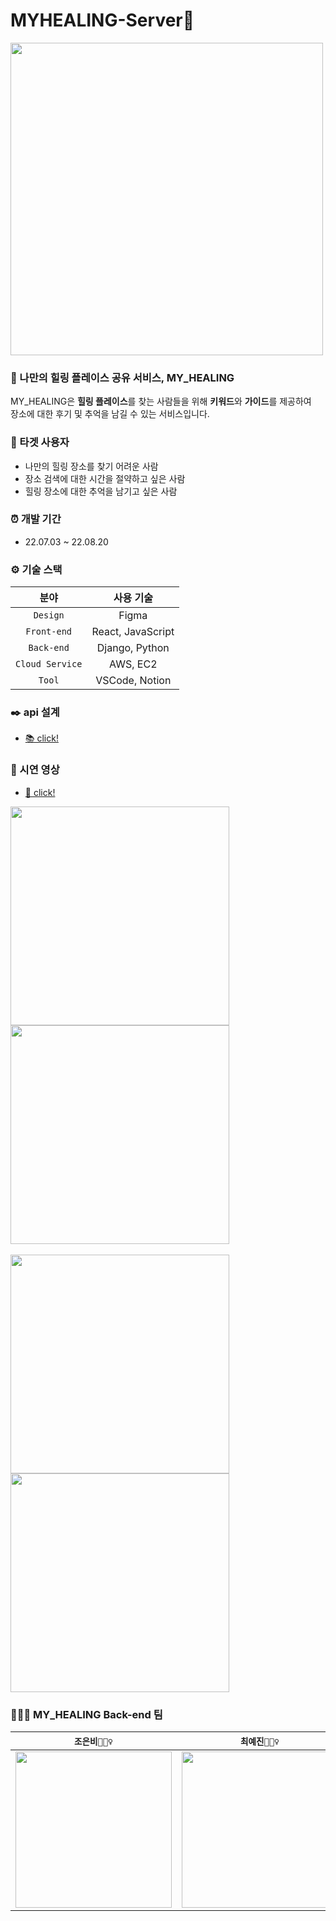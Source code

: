 # MYHEALING-Server🌿
<img width=500 src="https://user-images.githubusercontent.com/98384956/188569615-23d1c955-342d-48d7-beb4-c26a3678646e.jpg">

### 🌿 나만의 힐링 플레이스 공유 서비스, MY_HEALING
MY_HEALING은 **힐링 플레이스**를 찾는 사람들을 위해 **키워드**와 **가이드**를 제공하여  
장소에 대한 후기 및 추억을 남길 수 있는 서비스입니다.

### 👀 타겟 사용자
- 나만의 힐링 장소를 찾기 어려운 사람
- 장소 검색에 대한 시간을 절약하고 싶은 사람
- 힐링 장소에 대한 추억을 남기고 싶은 사람

### ⏰ 개발 기간
- 22.07.03 ~ 22.08.20

### ⚙️ 기술 스택
| 분야 | 사용 기술 | 
|:------:|:------:|
|`Design`|Figma|
|`Front-end`|React, JavaScript|
|`Back-end`|Django, Python|
|`Cloud Service`|AWS, EC2|
|`Tool`|VSCode, Notion|

### ✒️ api 설계 
- [📚 click!](https://documenter.getpostman.com/view/18748955/VVBWT5st)

### 📸 시연 영상
- [🎥 click!](https://drive.google.com/file/d/1xmaTQziAHwl4NgY2w283t1FlVgwLjdcQ/view?usp=sharing)
<div><img width=350 src="https://user-images.githubusercontent.com/98384956/188569908-57138de9-0eb5-46f7-bdb7-8d9ce644f148.jpg">
<img width=350 src="https://user-images.githubusercontent.com/98384956/188569932-fe69971b-3a36-4592-927e-efdbc3f3d8d3.jpg"></div>
<br>
<div><img width=350 src="https://user-images.githubusercontent.com/98384956/188570383-17a20499-0b84-41d4-8e45-f38baa929857.jpg">
<img width=350 src="https://user-images.githubusercontent.com/98384956/188570388-f2d9929c-f7d2-48a4-ade8-091a880cd030.jpg"></div>


### 🧙🏻‍♀️ MY_HEALING Back-end 팀
| `조은비🧛🏻‍♀️` | `최예진🧚🏻‍♀️` | 
|:------:|:------:|
|[<img width=250 src="https://user-images.githubusercontent.com/98384956/188566822-dd9dce2b-0ba5-4792-832d-94cf65c6f7af.png">](https://github.com/tigowler)|[<img width=250 src="https://user-images.githubusercontent.com/98384956/188566870-3dd2e374-42b4-4f95-952a-78386fa60bda.png">](https://github.com/OaYenn)|
